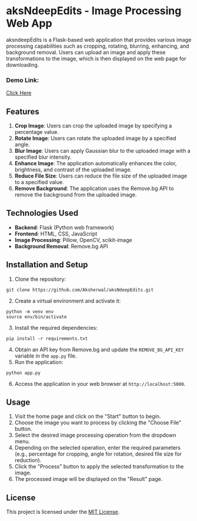 # aksNdeepEdits - Image Processing Web App

aksndeepEdits is a Flask-based web application that provides various image processing capabilities such as cropping, rotating, blurring, enhancing, and background removal. Users can upload an image and apply these transformations to the image, which is then displayed on the web page for downloading.
### Demo Link:
[Click Here](http://aksndeepedits.onrender.com/)
## Features

1. **Crop Image**: Users can crop the uploaded image by specifying a percentage value.
2. **Rotate Image**: Users can rotate the uploaded image by a specified angle.
3. **Blur Image**: Users can apply Gaussian blur to the uploaded image with a specified blur intensity.
4. **Enhance Image**: The application automatically enhances the color, brightness, and contrast of the uploaded image.
5. **Reduce File Size**: Users can reduce the file size of the uploaded image to a specified value.
6. **Remove Background**: The application uses the Remove.bg API to remove the background from the uploaded image.

## Technologies Used

- **Backend**: Flask (Python web framework)
- **Frontend**: HTML, CSS, JavaScript
- **Image Processing**: Pillow, OpenCV, scikit-image
- **Background Removal**: Remove.bg API

## Installation and Setup

1. Clone the repository:
```
git clone https://github.com/Aksherwal/aksNdeepEdits.git
```
2. Create a virtual environment and activate it:
```
python -m venv env
source env/bin/activate
```
3. Install the required dependencies:
```
pip install -r requirements.txt
```
4. Obtain an API key from Remove.bg and update the `REMOVE_BG_API_KEY` variable in the `app.py` file.
5. Run the application:
```
python app.py
```
6. Access the application in your web browser at `http://localhost:5000`.

## Usage

1. Visit the home page and click on the "Start" button to begin.
2. Choose the image you want to process by clicking the "Choose File" button.
3. Select the desired image processing operation from the dropdown menu.
4. Depending on the selected operation, enter the required parameters (e.g., percentage for cropping, angle for rotation, desired file size for reduction).
5. Click the "Process" button to apply the selected transformation to the image.
6. The processed image will be displayed on the "Result" page.

## License

This project is licensed under the [MIT License](LICENSE).
